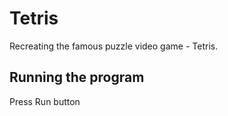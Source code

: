 # Tetris

Recreating the famous puzzle video game - Tetris.

## Running the program

Press Run button 
